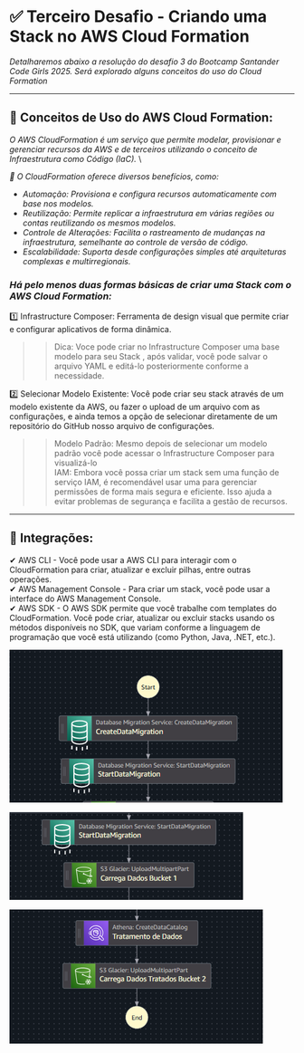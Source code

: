 # ✅ Terceiro Desafio - Criando uma Stack no AWS Cloud Formation

_Detalharemos abaixo a resolução do desafio 3 do Bootcamp Santander Code Girls 2025._ 
_Será explorado alguns conceitos do uso do Cloud Formation_

---

## 🎯 Conceitos de Uso do AWS Cloud Formation:

_O AWS CloudFormation é um serviço que permite modelar, provisionar e gerenciar recursos da AWS e de terceiros utilizando o conceito de Infraestrutura como Código (IaC)._ \

_🥇 O CloudFormation oferece diversos benefícios, como:_

* _Automação: Provisiona e configura recursos automaticamente com base nos modelos._
* _Reutilização: Permite replicar a infraestrutura em várias regiões ou contas reutilizando os mesmos modelos._
* _Controle de Alterações: Facilita o rastreamento de mudanças na infraestrutura, semelhante ao controle de versão de código._
* _Escalabilidade: Suporta desde configurações simples até arquiteturas complexas e multirregionais._

### _Há pelo menos duas formas básicas de criar uma Stack com o AWS Cloud Formation:_ ###


1️⃣ Infrastructure Composer: Ferramenta de design visual que permite criar e configurar aplicativos de forma dinâmica.

>> Dica: Voce pode criar no Infrastructure Composer uma base modelo para seu Stack , após validar,
>> você pode salvar o arquivo YAML e editá-lo posteriormente conforme a necessidade.


2️⃣ Selecionar Modelo Existente: Você pode criar seu stack através de um modelo existente da AWS, ou fazer o upload de um arquivo com as configurações, e ainda temos a opção de selecionar diretamente de um repositório do GitHub nosso arquivo de configurações.

>> Modelo Padrão: Mesmo depois de selecionar um modelo padrão você pode acessar o Infrastructure Composer para visualizá-lo \
>> IAM: Embora você possa criar um stack sem uma função de serviço IAM, é recomendável usar uma para gerenciar permissões de forma mais segura e eficiente. Isso ajuda a evitar problemas de segurança e facilita a gestão de recursos.
   
---

## 🎲 Integrações: 




 ✔ AWS CLI - Você pode usar a AWS CLI para interagir com o CloudFormation para criar, atualizar e excluir pilhas, entre outras operações. \
 ✔ AWS Management Console - Para criar um stack, você pode usar a interface do AWS Management Console. \
 ✔ AWS SDK -  O AWS SDK permite que você trabalhe com templates do CloudFormation. Você pode criar, atualizar ou excluir stacks usando os métodos disponíveis no SDK, que variam conforme a linguagem de programação que você está utilizando (como Python, Java, .NET, etc.).


![Passo_1](https://github.com/vanspirineti/DIO_Desafios_Code_Girls/blob/01f3f9c8d74c8299961618296bbd8f1739c8bbcf/2_Desafio_Step_Functions/images/1_Passo_Criacao_Migracao_Dados.png)

![Passo_2](https://github.com/vanspirineti/DIO_Desafios_Code_Girls/blob/2f2718b8f38b0c5d0141ed3666f0ed3a5d3d23b4/2_Desafio_Step_Functions/images/2_Passo_Carrega_Dados_Bucket.png)

![Passo_3](https://github.com/vanspirineti/DIO_Desafios_Code_Girls/blob/2f2718b8f38b0c5d0141ed3666f0ed3a5d3d23b4/2_Desafio_Step_Functions/images/3_Passo_Tratamento_Dados.PNG)








